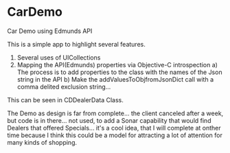 CarDemo
=======

Car Demo using Edmunds API


This is a simple app to highlight several features.
1) Several uses of UICollections
2) Mapping the API(Edmunds) properties via Objective-C introspection
    a) The process is to add properties to the class with the names of the Json string in the API
    b) Make the addValuesToObjfromJsonDict call with a comma delited exclusion string... 
    
This can be seen in CDDealerData Class.

The Demo as design is far from complete... the client canceled after a week, but code is in there... not used, to add a Sonar capability that would find Dealers that offered Specials... it's a cool idea, that I will complete at onther time because I think this could be a model for attracting a lot of attention for many kinds of shopping.

